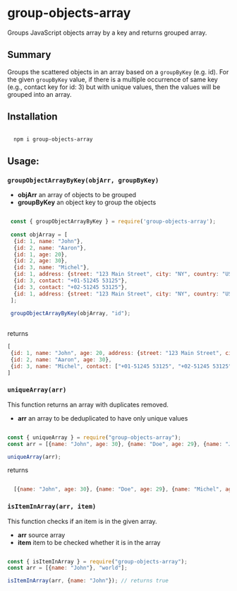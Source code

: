 # group-objects-array

Groups JavaScript objects array by a key and returns grouped array.

## Summary

  Groups the scattered objects in an array based on a `groupByKey` (e.g. id). For the given `groupByKey` value, if there is a multiple occurrence of same key (e.g., contact key for id: 3) but with unique values, then the values will be grouped into an array.

## Installation

```sh

  npm i group-objects-array

```

## Usage:

### `groupObjectArrayByKey(objArr, groupByKey)`

- **objArr** an array of objects to be grouped
- **groupByKey** an object key to group the objects


```js

 const { groupObjectArrayByKey } = require('group-objects-array');
 
 const objArray = [
  {id: 1, name: "John"},
  {id: 2, name: "Aaron"},
  {id: 1, age: 20},
  {id: 2, age: 30},
  {id: 3, name: "Michel"},
  {id: 1, address: {street: "123 Main Street", city: "NY", country: "USA"}},
  {id: 3, contact: "+01-51245 53125"},
  {id: 3, contact: "+02-51245 53125"},
  {id: 1, address: {street: "123 Main Street", city: "NY", country: "USA"}}  
 ];
  
 groupObjectArrayByKey(objArray, "id");
 
 ``` 
 returns
 
 ```js
 [
  {id: 1, name: "John", age: 20, address: {street: "123 Main Street", city: "NY", country: "USA"}},
  {id: 2, name: "Aaron", age: 30},
  {id: 3, name: "Michel", contact: ["+01-51245 53125", "+02-51245 53125"]}
 ]

 ```

### `uniqueArray(arr)`

This function returns an array with duplicates removed.

- **arr** an array to be deduplicated to have only unique values

```js

const { uniqueArray } = require("group-objects-array");
const arr = [{name: "John", age: 30}, {name: "Doe", age: 29}, {name: "John", age: 30}, {name: "Michel", age: 21}];

uniqueArray(arr);

```

returns

```js

  [{name: "John", age: 30}, {name: "Doe", age: 29}, {name: "Michel", age: 21}]

```

### `isItemInArray(arr, item)`

This function checks if an item is in the given array.

- **arr** source array
- **item** item to be checked whether it is in the array  

```js

const { isItemInArray } = require("group-objects-array");
const arr = [{name: "John"}, "world"];

isItemInArray(arr, {name: "John"}); // returns true

```